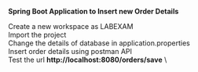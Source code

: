 **Spring Boot Application to Insert new Order Details**

Create a new workspace as LABEXAM  \
Import the project  \
Change the details of database in application.properties \
Insert order details using postman API  \
Test the url **http://localhost:8080/orders/save**  \


